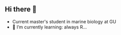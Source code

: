 ## Hi there 👋
- Current master's student in marine biology at GU
- 🌱 I’m currently learning: always R... 


<!--
**kyle-smith-gu/kyle-smith-gu** is a ✨ _special_ ✨ repository because its `README.md` (this file) appears on your GitHub profile.


